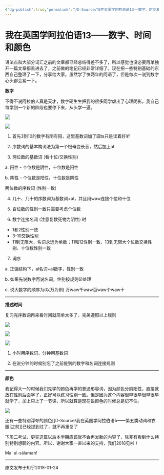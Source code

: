 ```yaml
---
{"dg-publish":true,"permalink":"/D-Source/我在英国学阿拉伯语13——数字、时间和颜色/","created":"2024-01-28T22:43:44.654+08:00","updated":"2024-01-28T22:50:33.235+08:00"}
---
```


# 我在英国学阿拉伯语13——数字、时间和颜色

语法点和大部分词汇之前的文章都已经总结得差不多了，所以感觉也没必要再单独开一篇文章都丢进去了，之前做的笔记已经非常详细了。现在把一些特别基础的东西自己整理了一下，分享给大家。虽然学了快两年的阿语了，但是每次一说到数字心头都会紧一下。


**数字**

不得不说阿拉伯人真是天才，数字硬生生把我的很多同学虐出了心理阴影。我自己每学到一个新的阶段也要停下来，从头学一遍。

![](https://pic2.zhimg.com/80/v2-327360585419701b0e1c9e46371618dd_720w.webp)

![](https://pic4.zhimg.com/80/v2-76704c8b71ab6efb5185323a59c54bd3_720w.webp)

1) 首先3到10的数字有阴有阳，这里基数词加了圆ta只是读着好听

  

2) 序数词的基本构词法为第一个根母变长音，然后加上al

  

3) 两位数的基数词 (看十位/交换性别)

a. 阳性 - 个位数是阴性，十位数是阳性

b. 阴性 - 个位数是阳性，十位数是阴性

  

两位数的序数词 (性别一致)

  

4) 几十、几十的序数词为基数词+al，并且用waw连接个位和十位

  

5) 百位数的性别一致只需要考虑个位数

  

6) 数字连接名词 (注意复数死物为阴性) 时

- 1和2性别一致
- 3-10交换性别
- 11到无限大，名词永远为单数；11和12性别一致，13到无限大个位数交换性别、十位数性别一致

  

7) 词序

a. 正偏结构下，al名词+al数字，性别一致

b. 如果先说数字再说名词，性别按规则6)处理

c. 说大数字的顺序为(以万为例) 万waw千waw百waw个waw十

---

**描述时间**

复习完序数词再来看时间就简单太多了，完美遵照以上规则

![](https://pic3.zhimg.com/80/v2-348e6c37e7f53aa28dd72991538ffea6_720w.webp)

![](https://pic2.zhimg.com/80/v2-94e3012498f2b4d190b23e3909527e41_720w.webp)

![](https://pic3.zhimg.com/80/v2-0d8b4b5a7e711bdd0689bc4585145dee_720w.webp)

1) 小时用序数词，分钟用基数词

  

2) 在说分钟的时候别忘了之前提到的数字和名词连接规则

---

**颜色**

我记得大一的时候我们先学的颜色再学的普通形容词，因为颜色分阴阳性，直接就放在性别后面学了，正好可以练习性别一致。但是因为这个内容很早很早很早很早就学了，加上只上了一节课，所以就算是现在说颜色的时候总是记不住。

![](https://pic3.zhimg.com/80/v2-3fe1ee6c51ebc8987ddb044411f92382_720w.webp)

还有一些特别浮夸的颜色[[D-Source/我在英国学阿拉伯语5——第五类动词和衣服\|之前]]已经提到过了，就不再重复了

下周二考试，更完这篇以后本学期应该就不会再发新的内容了，除非有看到什么特别特别想聊的内容。所以，谢谢大家一直以来的支持，我们2018见啦！

Ma' al-sālamah!

---
原文发布于知乎2018-01-24
